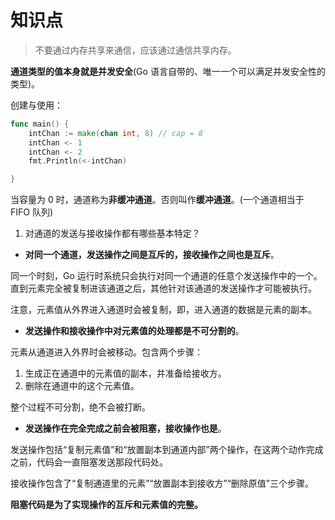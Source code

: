 # 知识点

>不要通过内存共享来通信，应该通过通信共享内存。

**通道类型的值本身就是并发安全**(Go 语言自带的、唯一一个可以满足并发安全性的类型)。

创建与使用：
```go
func main() {
	intChan := make(chan int, 8) // cap = 8
	intChan <- 1
	intChan <- 2
	fmt.Println(<-intChan)

}
```

当容量为 0 时，通道称为**非缓冲通道**。否则叫作**缓冲通道**。(一个通道相当于 FIFO 队列)

1. 对通道的发送与接收操作都有哪些基本特定？

- **对同一个通道，发送操作之间是互斥的，接收操作之间也是互斥**。

同一个时刻，Go 运行时系统只会执行对同一个通道的任意个发送操作中的一个。直到元素完全被复制进该通道之后，其他针对该通道的发送操作才可能被执行。

注意，元素值从外界进入通道时会被复制，即，进入通道的数据是元素的副本。

- **发送操作和接收操作中对元素值的处理都是不可分割的**。

元素从通道进入外界时会被移动。包含两个步骤：
1. 生成正在通道中的元素值的副本，并准备给接收方。
2. 删除在通道中的这个元素值。

整个过程不可分割，绝不会被打断。

- **发送操作在完全完成之前会被阻塞，接收操作也是**。

发送操作包括“复制元素值”和“放置副本到通道内部”两个操作，在这两个动作完成之前，代码会一直阻塞发送那段代码处。

接收操作包含了“复制通道里的元素”“放置副本到接收方”“删除原值”三个步骤。

**阻塞代码是为了实现操作的互斥和元素值的完整。**